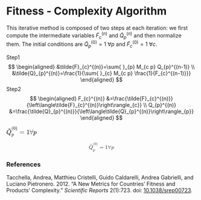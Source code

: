 # Fitness - Complexity Algorithm

This iterative method is composed of two steps at each iteration: we first compute the intermediate variables $\tilde{F}_{c}^{(n)}$ and $\tilde{Q}_{p}^{(n)}$ and then normalize them. The initial conditions are $\tilde{Q}_{p}^{(0)}=1$  $\forall p$ and $\tilde{F}_{c}^{(0)}=1$  $\forall c$.

Step1
$$
\begin{aligned}
&\tilde{F}_{c}^{(n)}=\sum{ }_{p} M_{c p} Q_{p}^{(n-1)} \\
&\tilde{Q}_{p}^{(n)}=\frac{1}{\sum{ }_{c} M_{c p} \frac{1}{F_{c}^{(n-1)}}}
\end{aligned}
$$
Step2
$$
\begin{aligned} F_{c}^{(n)} &=\frac{\tilde{F}_{c}^{(n)}}{\left\langle\tilde{F}_{c}^{(n)}\right\rangle_{c}} \\ Q_{p}^{(n)} &=\frac{\tilde{Q}_{p}^{(n)}}{\left\langle\tilde{Q}_{p}^{(n)}\right\rangle_{p}} 
\end{aligned}
$$


<svg xmlns="http://www.w3.org/2000/svg" width="10.491ex" height="3.639ex" role="img" focusable="false" viewBox="0 -1224.4 4637.2 1608.6" style="vertical-align: -0.869ex;"><g stroke="currentColor" fill="currentColor" stroke-width="0" transform="matrix(1 0 0 -1 0 0)"><g data-mml-node="math"><g data-mml-node="msubsup"><g data-mml-node="TeXAtom" data-mjx-texclass="ORD"><g data-mml-node="mover"><g data-mml-node="mi"><path data-c="51" d="M399 -80Q399 -47 400 -30T402 -11V-7L387 -11Q341 -22 303 -22Q208 -22 138 35T51 201Q50 209 50 244Q50 346 98 438T227 601Q351 704 476 704Q514 704 524 703Q621 689 680 617T740 435Q740 255 592 107Q529 47 461 16L444 8V3Q444 2 449 -24T470 -66T516 -82Q551 -82 583 -60T625 -3Q631 11 638 11Q647 11 649 2Q649 -6 639 -34T611 -100T557 -165T481 -194Q399 -194 399 -87V-80ZM636 468Q636 523 621 564T580 625T530 655T477 665Q429 665 379 640Q277 591 215 464T153 216Q153 110 207 59Q231 38 236 38V46Q236 86 269 120T347 155Q372 155 390 144T417 114T429 82T435 55L448 64Q512 108 557 185T619 334T636 468ZM314 18Q362 18 404 39L403 49Q399 104 366 115Q354 117 347 117Q344 117 341 117T337 118Q317 118 296 98T274 52Q274 18 314 18Z"></path></g><g data-mml-node="mo" transform="translate(228.8, 549)"><path data-c="7E" d="M179 251Q164 251 151 245T131 234T111 215L97 227L83 238Q83 239 95 253T121 283T142 304Q165 318 187 318T253 300T320 282Q335 282 348 288T368 299T388 318L402 306L416 295Q375 236 344 222Q330 215 313 215Q292 215 248 233T179 251Z"></path></g></g></g><g data-mml-node="TeXAtom" transform="translate(791, 694.1) scale(0.707)" data-mjx-texclass="ORD"><g data-mml-node="mo"><path data-c="28" d="M94 250Q94 319 104 381T127 488T164 576T202 643T244 695T277 729T302 750H315H319Q333 750 333 741Q333 738 316 720T275 667T226 581T184 443T167 250T184 58T225 -81T274 -167T316 -220T333 -241Q333 -250 318 -250H315H302L274 -226Q180 -141 137 -14T94 250Z"></path></g><g data-mml-node="mn" transform="translate(389, 0)"><path data-c="30" d="M96 585Q152 666 249 666Q297 666 345 640T423 548Q460 465 460 320Q460 165 417 83Q397 41 362 16T301 -15T250 -22Q224 -22 198 -16T137 16T82 83Q39 165 39 320Q39 494 96 585ZM321 597Q291 629 250 629Q208 629 178 597Q153 571 145 525T137 333Q137 175 145 125T181 46Q209 16 250 16Q290 16 318 46Q347 76 354 130T362 333Q362 478 354 524T321 597Z"></path></g><g data-mml-node="mo" transform="translate(889, 0)"><path data-c="29" d="M60 749L64 750Q69 750 74 750H86L114 726Q208 641 251 514T294 250Q294 182 284 119T261 12T224 -76T186 -143T145 -194T113 -227T90 -246Q87 -249 86 -250H74Q66 -250 63 -250T58 -247T55 -238Q56 -237 66 -225Q221 -64 221 250T66 725Q56 737 55 738Q55 746 60 749Z"></path></g></g><g data-mml-node="TeXAtom" transform="translate(791, -247) scale(0.707)" data-mjx-texclass="ORD"><g data-mml-node="mi"><path data-c="70" d="M23 287Q24 290 25 295T30 317T40 348T55 381T75 411T101 433T134 442Q209 442 230 378L240 387Q302 442 358 442Q423 442 460 395T497 281Q497 173 421 82T249 -10Q227 -10 210 -4Q199 1 187 11T168 28L161 36Q160 35 139 -51T118 -138Q118 -144 126 -145T163 -148H188Q194 -155 194 -157T191 -175Q188 -187 185 -190T172 -194Q170 -194 161 -194T127 -193T65 -192Q-5 -192 -24 -194H-32Q-39 -187 -39 -183Q-37 -156 -26 -148H-6Q28 -147 33 -136Q36 -130 94 103T155 350Q156 355 156 364Q156 405 131 405Q109 405 94 377T71 316T59 280Q57 278 43 278H29Q23 284 23 287ZM178 102Q200 26 252 26Q282 26 310 49T356 107Q374 141 392 215T411 325V331Q411 405 350 405Q339 405 328 402T306 393T286 380T269 365T254 350T243 336T235 326L232 322Q232 321 229 308T218 264T204 212Q178 106 178 102Z"></path></g></g></g><g data-mml-node="mo" transform="translate(2022.5, 0)"><path data-c="3D" d="M56 347Q56 360 70 367H707Q722 359 722 347Q722 336 708 328L390 327H72Q56 332 56 347ZM56 153Q56 168 72 173H708Q722 163 722 153Q722 140 707 133H70Q56 140 56 153Z"></path></g><g data-mml-node="mn" transform="translate(3078.2, 0)"><path data-c="31" d="M213 578L200 573Q186 568 160 563T102 556H83V602H102Q149 604 189 617T245 641T273 663Q275 666 285 666Q294 666 302 660V361L303 61Q310 54 315 52T339 48T401 46H427V0H416Q395 3 257 3Q121 3 100 0H88V46H114Q136 46 152 46T177 47T193 50T201 52T207 57T213 61V578Z"></path></g><g data-mml-node="mi" transform="translate(3578.2, 0)"><path data-c="2200" d="M0 673Q0 684 7 689T20 694Q32 694 38 680T82 567L126 451H430L473 566Q483 593 494 622T512 668T519 685Q524 694 538 694Q556 692 556 674Q556 670 426 329T293 -15Q288 -22 278 -22T263 -15Q260 -11 131 328T0 673ZM414 410Q414 411 278 411T142 410L278 55L414 410Z"></path></g><g data-mml-node="mi" transform="translate(4134.2, 0)"><path data-c="70" d="M23 287Q24 290 25 295T30 317T40 348T55 381T75 411T101 433T134 442Q209 442 230 378L240 387Q302 442 358 442Q423 442 460 395T497 281Q497 173 421 82T249 -10Q227 -10 210 -4Q199 1 187 11T168 28L161 36Q160 35 139 -51T118 -138Q118 -144 126 -145T163 -148H188Q194 -155 194 -157T191 -175Q188 -187 185 -190T172 -194Q170 -194 161 -194T127 -193T65 -192Q-5 -192 -24 -194H-32Q-39 -187 -39 -183Q-37 -156 -26 -148H-6Q28 -147 33 -136Q36 -130 94 103T155 350Q156 355 156 364Q156 405 131 405Q109 405 94 377T71 316T59 280Q57 278 43 278H29Q23 284 23 287ZM178 102Q200 26 252 26Q282 26 310 49T356 107Q374 141 392 215T411 325V331Q411 405 350 405Q339 405 328 402T306 393T286 380T269 365T254 350T243 336T235 326L232 322Q232 321 229 308T218 264T204 212Q178 106 178 102Z"></path></g></g></g></svg>

<math xmlns="http://www.w3.org/1998/Math/MathML" display="block">
  <msubsup>
    <mrow>
      <mover>
        <mi>Q</mi>
        <mo stretchy="false">~</mo>
      </mover>
    </mrow>
    <mrow>
      <mi>p</mi>
    </mrow>
    <mrow>
      <mo stretchy="false">(</mo>
      <mn>0</mn>
      <mo stretchy="false">)</mo>
    </mrow>
  </msubsup>
  <mo>=</mo>
  <mn>1</mn>
  <mi mathvariant="normal">∀</mi>
  <mi>p</mi>
</math>

### References

Tacchella, Andrea, Matthieu Cristelli, Guido Caldarelli, Andrea Gabrielli, and Luciano Pietronero. 2012. “A New Metrics for Countries’ Fitness and Products’ Complexity.” *Scientific Reports* 2(1):723. doi: [10.1038/srep00723](https://doi.org/10.1038/srep00723).
